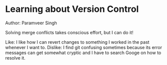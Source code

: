 # Learning about Version Control
Author: Paramveer Singh

Solving merge conflicts takes conscious effort, but I can do it!

Like: I like how I can revert changes to something I worked in the past whenever I want to.
Dislike: I find git confusing sometimes because its error messages can get somewhat cryptic and I have to search Googe on how to resolve it.
